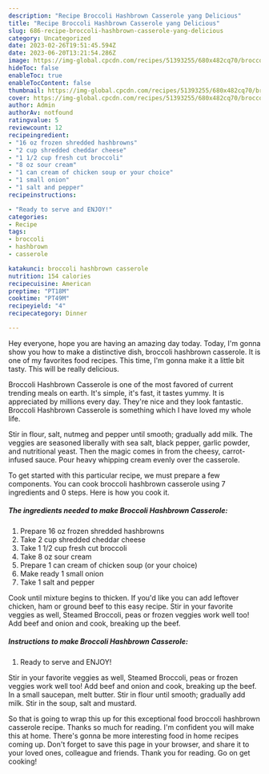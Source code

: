 ```yaml
---
description: "Recipe Broccoli Hashbrown Casserole yang Delicious"
title: "Recipe Broccoli Hashbrown Casserole yang Delicious"
slug: 686-recipe-broccoli-hashbrown-casserole-yang-delicious
category: Uncategorized
date: 2023-02-26T19:51:45.594Z
date: 2023-06-20T13:21:54.286Z
image: https://img-global.cpcdn.com/recipes/51393255/680x482cq70/broccoli-hashbrown-casserole-recipe-main-photo.jpg
hideToc: false
enableToc: true
enableTocContent: false
thumbnail: https://img-global.cpcdn.com/recipes/51393255/680x482cq70/broccoli-hashbrown-casserole-recipe-main-photo.jpg
cover: https://img-global.cpcdn.com/recipes/51393255/680x482cq70/broccoli-hashbrown-casserole-recipe-main-photo.jpg
author: Admin
authorAv: notfound
ratingvalue: 5
reviewcount: 12
recipeingredient:
- "16 oz frozen shredded hashbrowns"
- "2 cup shredded cheddar cheese"
- "1 1/2 cup fresh cut broccoli"
- "8 oz sour cream"
- "1 can cream of chicken soup or your choice"
- "1 small onion"
- "1 salt and pepper"
recipeinstructions:

- "Ready to serve and ENJOY!"
categories:
- Recipe
tags:
- broccoli
- hashbrown
- casserole

katakunci: broccoli hashbrown casserole 
nutrition: 154 calories
recipecuisine: American
preptime: "PT18M"
cooktime: "PT49M"
recipeyield: "4"
recipecategory: Dinner

---
```



Hey everyone, hope you are having an amazing day today. Today, I'm gonna show you how to make a distinctive dish, broccoli hashbrown casserole. It is one of my favorites food recipes. This time, I'm gonna make it a little bit tasty. This will be really delicious.

Broccoli Hashbrown Casserole is one of the most favored of current trending meals on earth. It's simple, it's fast, it tastes yummy. It is appreciated by millions every day. They're nice and they look fantastic. Broccoli Hashbrown Casserole is something which I have loved my whole life.

Stir in flour, salt, nutmeg and pepper until smooth; gradually add milk. The veggies are seasoned liberally with sea salt, black pepper, garlic powder, and nutritional yeast. Then the magic comes in from the cheesy, carrot-infused sauce. Pour heavy whipping cream evenly over the casserole.


To get started with this particular recipe, we must prepare a few components. You can cook broccoli hashbrown casserole using 7 ingredients and 0 steps. Here is how you cook it.

<!--inarticleads1-->

##### The ingredients needed to make Broccoli Hashbrown Casserole:

1. Prepare 16 oz frozen shredded hashbrowns
1. Take 2 cup shredded cheddar cheese
1. Take 1 1/2 cup fresh cut broccoli
1. Take 8 oz sour cream
1. Prepare 1 can cream of chicken soup (or your choice)
1. Make ready 1 small onion
1. Take 1 salt and pepper


Cook until mixture begins to thicken. If you&#39;d like you can add leftover chicken, ham or ground beef to this easy recipe. Stir in your favorite veggies as well, Steamed Broccoli, peas or frozen veggies work well too! Add beef and onion and cook, breaking up the beef. 

<!--inarticleads2-->

##### Instructions to make Broccoli Hashbrown Casserole:


1. Ready to serve and ENJOY!

Stir in your favorite veggies as well, Steamed Broccoli, peas or frozen veggies work well too! Add beef and onion and cook, breaking up the beef. In a small saucepan, melt butter. Stir in flour until smooth; gradually add milk. Stir in the soup, salt and mustard. 

So that is going to wrap this up for this exceptional food broccoli hashbrown casserole recipe. Thanks so much for reading. I'm confident you will make this at home. There's gonna be more interesting food in home recipes coming up. Don't forget to save this page in your browser, and share it to your loved ones, colleague and friends. Thank you for reading. Go on get cooking!
